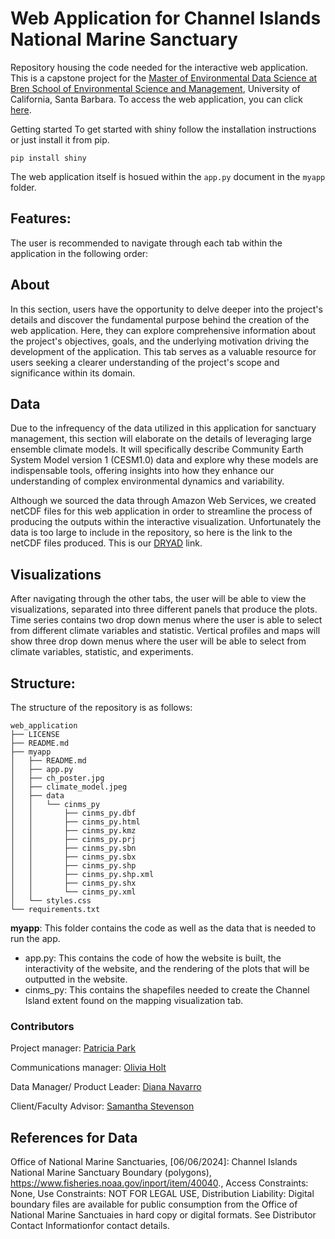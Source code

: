# Web Application for Channel Islands National Marine Sanctuary
Repository housing the code needed for the interactive web application. This is a capstone project for the [Master of Environmental Data Science at Bren School of Environmental Science and Management](https://bren.ucsb.edu), University of California, Santa Barbara. To access the web application, you can click [here](https://shinyapps.bren.ucsb.edu/channelislanders/).

Getting started
To get started with shiny follow the installation instructions or just install it from pip.

```
pip install shiny
```

The web application itself is hosued within the `app.py` document in the `myapp` folder.

## **Features:**

The user is recommended to navigate through each tab within the application in the following order:

## **About**

In this section, users have the opportunity to delve deeper into the project's details and discover the fundamental purpose behind the creation of the web application. Here, they can explore comprehensive information about the project's objectives, goals, and the underlying motivation driving the development of the application. This tab serves as a valuable resource for users seeking a clearer understanding of the project's scope and significance within its domain.

## **Data**

Due to the infrequency of the data utilized in this application for sanctuary management, this section will elaborate on the details of leveraging large ensemble climate models. It will specifically describe Community Earth System Model version 1 (CESM1.0) data and explore why these models are indispensable tools, offering insights into how they enhance our understanding of complex environmental dynamics and variability.

Although we sourced the data through Amazon Web Services, we created netCDF files for this web application in order to streamline the process of producing the outputs within the interactive visualization. Unfortunately the data is too large to include in the repository, so here is the link to the netCDF files produced. This is our [DRYAD](https://doi.org/10.5061/dryad.x0k6djht9) link.

## **Visualizations**

After navigating through the other tabs, the user will be able to view the visualizations, separated into three different panels that produce the plots. 
Time series contains two drop down menus where the user is able to select from different climate variables and statistic.
Vertical profiles and maps will show three drop down menus where the user will be able to select from climate variables, statistic, and experiments. 

## **Structure:**

The structure of the repository is as follows:
```
web_application
├── LICENSE
├── README.md
├── myapp
│   ├── README.md
│   ├── app.py
│   ├── ch_poster.jpg
│   ├── climate_model.jpeg
│   ├── data
│   │   └── cinms_py
│   │       ├── cinms_py.dbf
│   │       ├── cinms_py.html
│   │       ├── cinms_py.kmz
│   │       ├── cinms_py.prj
│   │       ├── cinms_py.sbn
│   │       ├── cinms_py.sbx
│   │       ├── cinms_py.shp
│   │       ├── cinms_py.shp.xml
│   │       ├── cinms_py.shx
│   │       └── cinms_py.xml
│   └── styles.css
└── requirements.txt
```

**myapp**: This folder contains the code as well as the data that is needed to run the app.

- app.py: This contains the code of how the website is built, the interactivity of the website, and the rendering of the plots that will be outputted in the website.
- cinms_py: This contains the shapefiles needed to create the Channel Island extent found on the mapping visualization tab.



### Contributors
Project manager: [Patricia Park](https://github.com/p-park6)

Communications manager: [Olivia Holt](https://github.com/olleholt)

Data Manager/ Product Leader: [Diana Navarro](https://github.com/dianaxnav)

Client/Faculty Advisor: [Samantha Stevenson](https://github.com/samanthastevenson)


## References for Data 

Office of National Marine Sanctuaries, [06/06/2024]: Channel Islands National Marine Sanctuary Boundary (polygons), https://www.fisheries.noaa.gov/inport/item/40040., Access Constraints: None, Use Constraints: NOT FOR LEGAL USE, Distribution Liability: Digital boundary files are available for public consumption from the Office of National Marine Sanctuaies in hard copy or digital formats. See Distributor Contact Informationfor contact details.
